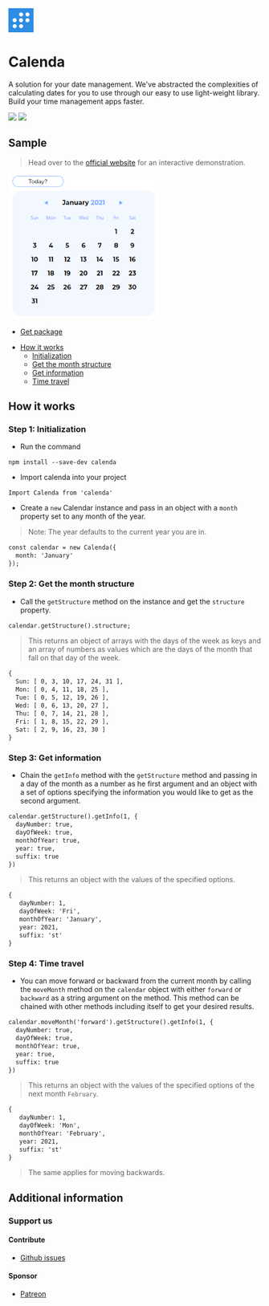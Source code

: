 <img src="calenda-logo.png" width="50">
<h1>Calenda</h1>

A solution for your date management. We've abstracted the complexities of calculating dates for you to use through our easy to use light-weight library. Build your time management apps faster.

<img src="https://img.shields.io/github/license/redbossrabbit/Calenda" width="90">
<img src="https://img.shields.io/github/issues/redbossrabbit/Calenda" width="100">

## Sample

> Head over to the [official website](https://calenda-website.web.app/) for an interactive demonstration.


<a href="#"><img src="sample.png" width="300"></a>

- [Get package](https://www.npmjs.com/package/calenda)

* [How it works](#How-it-works)
  + [Initialization](#Step-1:-Initialization)
  + [Get the month structure](#Step-2:-Get-the-month-structure)
  + [Get information](#Step-3:-Get-information)
  + [Time travel](#Step-4:-Time-travel)

## How it works

### Step 1: Initialization
- Run the command
```
npm install --save-dev calenda
```
- Import calenda into your project
```
Import Calenda from 'calenda'
```
- Create a `new` Calendar instance and pass in an object with a `month` property set to any month of the year.

> Note: The year defaults to the current year you are in.

```
const calendar = new Calenda({
  month: 'January'
});
```

### Step 2: Get the month structure
- Call the `getStructure` method on the instance and get the `structure` property.
```
calendar.getStructure().structure;
```

> This returns an object of arrays with the days of the week as keys and an array of numbers as values which are the days of the month that fall on that day of the week.

```
{
  Sun: [ 0, 3, 10, 17, 24, 31 ],
  Mon: [ 0, 4, 11, 18, 25 ],
  Tue: [ 0, 5, 12, 19, 26 ],
  Wed: [ 0, 6, 13, 20, 27 ],
  Thu: [ 0, 7, 14, 21, 28 ],
  Fri: [ 1, 8, 15, 22, 29 ],
  Sat: [ 2, 9, 16, 23, 30 ]
}
```

### Step 3: Get information
-  Chain the `getInfo` method with the `getStructure` method and passing in a day of the month as a number as he first argument and an object with a set of options specifying the information you would like to get as the second argument.
```
calendar.getStructure().getInfo(1, {
  dayNumber: true,
  dayOfWeek: true,
  monthOfYear: true,
  year: true,
  suffix: true
})
```

> This returns an object with the values of the specified options.

```
{
   dayNumber: 1,
   dayOfWeek: 'Fri',
   monthOfYear: 'January',
   year: 2021,
   suffix: 'st'
}
```

### Step 4: Time travel
-  You can move forward or backward from the current month by calling the
`moveMonth` method on the `calendar` object with either `forward` or
`backward` as a string argument on the method. This method can be chained with other
methods including itself to get your desired results.
```
calendar.moveMonth('forward').getStructure().getInfo(1, {
  dayNumber: true,
  dayOfWeek: true,
  monthOfYear: true,
  year: true,
  suffix: true
})
```

> This returns an object with the values of the specified options of the  next month `February`.

```
{
   dayNumber: 1,
   dayOfWeek: 'Mon',
   monthOfYear: 'February',
   year: 2021,
   suffix: 'st'
}
```
> The same applies for moving backwards.

## Additional information

### Support us

#### Contribute
  * [Github issues](https://github.com/redbossrabbit/Calenda/issues)
  
#### Sponsor
  * [Patreon](https://patreon.com/qubeblox)

